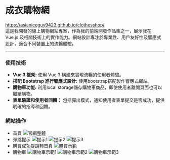 # 成衣購物網
https://asianiceguy9423.github.io/clothesshop/
<br>
這是我開發的線上購物網站專案，作為我的前端開發作品集之一，展示我在 Vue.js 及相關技術上的實作能力。網站設計專注於專業性、用戶友好性及響應式設計，適合不同裝置上的流暢體驗。
<hr>

### 使用技術
- **Vue 3 框架:** 使用 Vue 3 構建來實現流暢的使用者體驗。
- **搭配 Bootstrap 進行響應式設計:** 使用bootstrap搭配製作響應式網站。
- **購物車功能:** 利用local storage儲存購物車商品，即使使用者離開頁面也可以繼續購物。
- **表單驗證和使用者回饋：** 包括彈出模式，通知使用者表單提交是否成功，提供明確的指導和回饋。

### 網站操作
- 首頁
![官網整體](https://github.com/user-attachments/assets/4e383349-e0a6-46e6-9e09-a774aa7472ea)
- 彈跳提示
![提示1](https://github.com/user-attachments/assets/aeb7b503-db07-48ad-b09d-f279cf26543b)
![提示2](https://github.com/user-attachments/assets/805f1b4d-54f1-4b36-9318-57f319882dde)
![提示3](https://github.com/user-attachments/assets/42d76430-af6a-4f2d-a51a-c0eaa1eeeb6a)
- 購買成功提跳轉首頁
![購買示範](https://github.com/user-attachments/assets/452acd8c-5996-463b-a819-4904d099609c)
- 購物車
![購物車示範1](https://github.com/user-attachments/assets/406b734a-2b6a-4a8b-af35-c9d5f1cd14ad)
![購物車示範2](https://github.com/user-attachments/assets/c63de1cf-5acf-4b04-8503-3f0b4c79bb7e)
![購物車示範3](https://github.com/user-attachments/assets/60e3c401-90ac-413d-b3af-8d1634c2f857)


